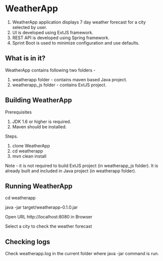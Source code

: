 WeatherApp
==========

1. WeatherApp application displays 7 day weather forecast for a city selected
by user. 
2. UI is developed using ExtJS framework. 
3. REST API is developed using Spring framework.
4. Sprint Boot is used to minimize configuration and use defaults.


What is in it?
-----------------

WeatherApp contains following two folders -
1. weatherapp folder - contains maven based Java project.
2. weatherapp_js folder - contains ExtJS project.


Building WeatherApp
--------------------

Prerequisites

1. JDK 1.6 or higher is required.
2. Maven should be installed.

Steps.

1. clone WeatherApp
2. cd weatherapp
3. mvn clean install

Note - it is not required to build ExtJS project (in weatherapp_js folder). 
It is already built and included in Java project (in weatherapp folder).


Running WeatherApp
--------------------
cd weatherapp

java -jar target/weatherapp-0.1.0.jar

Open URL http://localhost:8080 in Browser

Select a city to check the weather forecast

Checking logs
--------------
Check weatherapp.log in the current folder where java -jar command is run.
